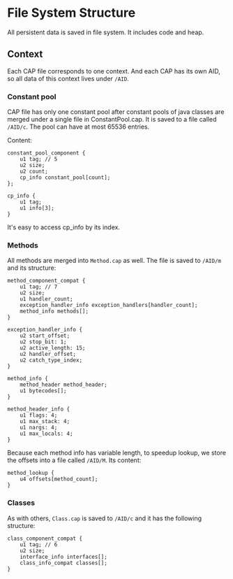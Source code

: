 # File System Structure

All persistent data is saved in file system. It includes code and heap.

## Context

Each CAP file corresponds to one context. And each CAP has its own AID, so all data of this context lives under `/AID`.

### Constant pool

CAP file has only one constant pool after constant pools of java classes are merged under a single file in ConstantPool.cap. It is saved to a file called `/AID/c`. The pool can have at most 65536 entries.

Content:

```
constant_pool_component {
    u1 tag; // 5
    u2 size;
    u2 count;
    cp_info constant_pool[count];
};

cp_info {
    u1 tag;
    u1 info[3];
}
```

It's easy to access cp_info by its index.

### Methods

All methods are merged into `Method.cap` as well. The file is saved to `/AID/m` and its structure:

```
method_component_compat {
    u1 tag; // 7
    u2 size;
    u1 handler_count;
    exception_handler_info exception_handlers[handler_count];
    method_info methods[];
}

exception_handler_info {
    u2 start_offset;
    u2 stop_bit: 1;
    u2 active_length: 15;
    u2 handler_offset;
    u2 catch_type_index;
}

method_info {
    method_header method_header;
    u1 bytecodes[];
}

method_header_info {
    u1 flags: 4;
    u1 max_stack: 4;
    u1 nargs: 4;
    u1 max_locals: 4;
}
```

Because each method info has variable length, to speedup lookup, we store the offsets into a file called `/AID/M`. Its content:

```
method_lookup {
    u4 offsets[method_count];
}
```

### Classes

As with others, `Class.cap` is saved to `/AID/c` and it has the following structure:

```
class_component_compat {
    u1 tag; // 6
    u2 size;
    interface_info interfaces[];
    class_info_compat classes[];
}
```
